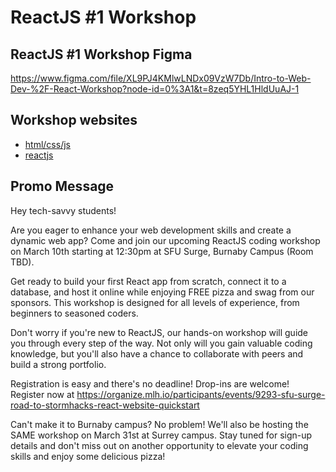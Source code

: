 # ReactJS #1 Workshop

## ReactJS #1 Workshop Figma

https://www.figma.com/file/XL9PJ4KMlwLNDx09VzW7Db/Intro-to-Web-Dev-%2F-React-Workshop?node-id=0%3A1&t=8zeq5YHL1HldUuAJ-1

## Workshop websites

* [html/css/js](https://github.com/WongMatthew/WebdevWorkshop-example-website)
* [reactjs](https://github.com/WongMatthew/ReactWorkshop1-example-website)

## Promo Message

Hey tech-savvy students!

Are you eager to enhance your web development skills and create a dynamic web app? Come and join our upcoming ReactJS coding workshop on March 10th starting at 12:30pm at SFU Surge, Burnaby Campus (Room TBD).

Get ready to build your first React app from scratch, connect it to a database, and host it online while enjoying FREE pizza and swag from our sponsors. This workshop is designed for all levels of experience, from beginners to seasoned coders.

Don't worry if you're new to ReactJS, our hands-on workshop will guide you through every step of the way. Not only will you gain valuable coding knowledge, but you'll also have a chance to collaborate with peers and build a strong portfolio.

Registration is easy and there's no deadline! Drop-ins are welcome! Register now at https://organize.mlh.io/participants/events/9293-sfu-surge-road-to-stormhacks-react-website-quickstart

Can't make it to Burnaby campus? No problem! We'll also be hosting the SAME workshop on March 31st at Surrey campus. Stay tuned for sign-up details and don't miss out on another opportunity to elevate your coding skills and enjoy some delicious pizza! 

